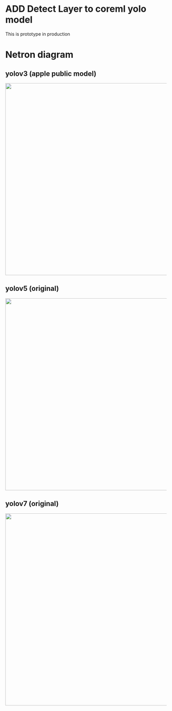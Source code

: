 # ADD Detect Layer to coreml yolo model

This is prototype in production 

# Netron diagram

## yolov3 (apple public model)

<img src="https://user-images.githubusercontent.com/48679574/202595092-9e772d17-2915-45ff-b6bc-7c0e9fc3b8ee.png" width="600px">


## yolov5 (original)

<img src="https://user-images.githubusercontent.com/48679574/202595280-7ce5ba07-ce50-47db-8fda-833fb7e9d1d5.png" width="600px">

## yolov7 (original)

<img src="https://user-images.githubusercontent.com/48679574/202595317-0c5d7a9e-01af-47ab-ac4e-fb443229d307.png" width="600px">
